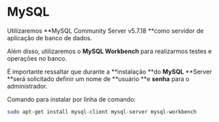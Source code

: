 # MySQL

Utilizaremos **MySQL Community Server v5.7.18 **como servidor de aplicação de banco de dados.

Além disso, utilizaremos o **MySQL Workbench** para realizarmos testes e operações no banco.

É importante ressaltar que durante a **instalação **do **MySQL** **Server **será solicitado definir um nome de **usuário **e **senha** para o administrador.

Comando para instalar por linha de comando:

```bash
sudo apt-get install mysql-client mysql-server mysql-workbench
```



